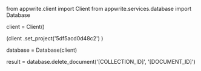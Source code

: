 from appwrite.client import Client
from appwrite.services.database import Database

client = Client()

(client
  .set_project('5df5acd0d48c2')
)

database = Database(client)

result = database.delete_document('[COLLECTION_ID]', '[DOCUMENT_ID]')
